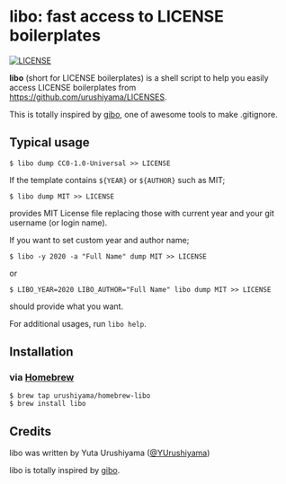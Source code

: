 # libo: fast access to LICENSE boilerplates

[![LICENSE](https://img.shields.io/github/license/urushiyama/libo)](https://github.com/urushiyama/libo/tree/master/LICENSE)

**libo** (short for LICENSE boilerplates) is a shell script to help you easily access LICENSE boilerplates from https://github.com/urushiyama/LICENSES.

This is totally inspired by [gibo](https://github.com/simonwhitaker/gibo), one of awesome tools to make .gitignore.

## Typical usage

```shell
$ libo dump CC0-1.0-Universal >> LICENSE
```

If the template contains `${YEAR}` or `${AUTHOR}` such as MIT;
```shell
$ libo dump MIT >> LICENSE
```
provides MIT License file replacing those with current year and your git username (or login name).

If you want to set custom year and author name;
```shell
$ libo -y 2020 -a "Full Name" dump MIT >> LICENSE
```
or
```shell
$ LIBO_YEAR=2020 LIBO_AUTHOR="Full Name" libo dump MIT >> LICENSE
```
should provide what you want.

For additional usages, run `libo help`.

## Installation

### via [Homebrew](https://github.com/Homebrew/brew)

```shell
$ brew tap urushiyama/homebrew-libo
$ brew install libo
```

## Credits

libo was written by Yuta Urushiyama ([@YUrushiyama](https://twitter.com/YUrushiyama))

libo is totally inspired by [gibo](https://github.com/simonwhitaker/gibo).
